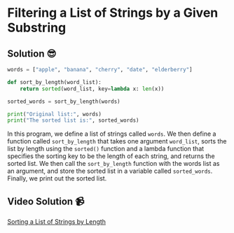 # Filtering a List of Strings by a Given Substring

## Solution 😎

```python
words = ["apple", "banana", "cherry", "date", "elderberry"]

def sort_by_length(word_list):
    return sorted(word_list, key=lambda x: len(x))

sorted_words = sort_by_length(words)

print("Original list:", words)
print("The sorted list is:", sorted_words)
```

In this program, we define a list of strings called `words`. We then define a function called `sort_by_length` that takes one argument `word_list`, sorts the list by length using the `sorted()` function and a lambda function that specifies the sorting key to be the length of each string, and returns the sorted list. We then call the `sort_by_length` function with the words list as an argument, and store the sorted list in a variable called `sorted_words`. Finally, we print out the sorted list.

## Video Solution 📹

[Sorting a List of Strings by Length](https://edpuzzle.com/assignments/63be1f70f9b1e6411576f311/watch)

